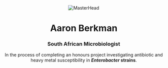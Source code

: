<div style="text-align: center;">
  <img src="https://th.bing.com/th/id/R.07dde98272486b01569bc74cb1d602e7?rik=cqwmgJDpLCpfDw&pid=ImgRaw&r=0" alt="MasterHead">
  <h1 align="center">Aaron Berkman</h1>
  <h3 align="center">South African Microbiologist</h3>

<p align="center">
In the process of completing an honours project investigating antibiotic and heavy metal susceptibility in <strong><em>Enterobacter</em> strains</strong>.
</p>
</div>
